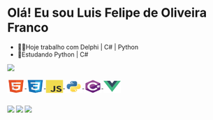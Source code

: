 # Olá! Eu sou Luis Felipe de Oliveira Franco 

- 🧑‍🏭Hoje trabalho com Delphi | C# | Python
- 📘Estudando Python | C#

<div>
  <a href="https://github.com/LuisFelipeFranco14">
  <img height="180em" src="https://github-readme-stats.vercel.app/api?username=LuisFelipeFranco14&show_icons=true&theme=gruvbox"/>
  <! -- <img height="180em" src="https://github-readme-stats.vercel.app/api/top-langs/?username=LuisFelipeFranco14&theme=gruvbox"/> 
</div>

<div style="display: inline_block"><br>
  <img align="center" alt="Luis-html5" height="30" width="40" src="https://raw.githubusercontent.com/devicons/devicon/master/icons/html5/html5-original.svg">
  <img align="center" alt="Luis-Css" height="30" width="40" src="https://raw.githubusercontent.com/devicons/devicon/master/icons/css3/css3-original.svg">
  <img align="center" alt="Luis-JavaScript" height="30" width="40" src="https://raw.githubusercontent.com/devicons/devicon/master/icons/javascript/javascript-original.svg">
  <img align="center" alt="Luis-Python" height="30" width="40" src="https://raw.githubusercontent.com/devicons/devicon/master/icons/python/python-original.svg">
  <img align="center" alt="Luis-Csharp" height="30" width="40" src="https://raw.githubusercontent.com/devicons/devicon/master/icons/csharp/csharp-original.svg">
  <img align="center" alt="Luis-VueJs" height="30" width="40" src="https://raw.githubusercontent.com/devicons/devicon/master/icons/vuejs/vuejs-original.svg">
</div>

  ##
    
<div> 
    <a href="https://instagram.com/luis_felipe141329" target="_blank"><img src="https://img.shields.io/badge/-Instagram-%23E4405F?style=for-the-badge&logo=instagram&logoColor=white" target="_blank"></a>
    <a href = "mailto:luisfelipeo.f@hotmail.com"><img src="https://img.shields.io/badge/-hotmail-%23333?style=for-the-badge&logo=gmail&logoColor=white" target="_blank"></a>
    <a href="https://www.linkedin.com/in/luis-felipe-oliveira-franco/" target="_blank"><img src="https://img.shields.io/badge/-LinkedIn-%230077B5?style=for-the-badge&logo=linkedin&logoColor=white" target="_blank"></a> 
</div>
